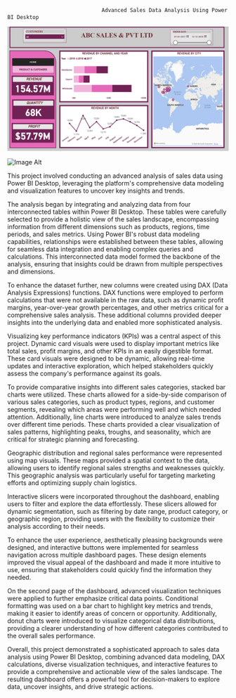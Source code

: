                                   Advanced Sales Data Analysis Using Power BI Desktop
                                  

![Image Alt](https://github.com/sreekeshm77/Advanced-Sales-Data-Analysis-Using-Power-BI-Desktop/blob/863be0cc3d35b423911f89f674640af91e9bbd2d/Screenshot%202024-09-03%20152420.png)

![Image Alt]()

This project involved conducting an advanced analysis of sales data using Power BI Desktop, leveraging the platform's comprehensive data modeling and visualization features to uncover key insights and trends.

The analysis began by integrating and analyzing data from four interconnected tables within Power BI Desktop. These tables were carefully selected to provide a holistic view of the sales landscape, encompassing information from different dimensions such as products, regions, time periods, and sales metrics. Using Power BI's robust data modeling capabilities, relationships were established between these tables, allowing for seamless data integration and enabling complex queries and calculations. This interconnected data model formed the backbone of the analysis, ensuring that insights could be drawn from multiple perspectives and dimensions.

To enhance the dataset further, new columns were created using DAX (Data Analysis Expressions) functions. DAX functions were employed to perform calculations that were not available in the raw data, such as dynamic profit margins, year-over-year growth percentages, and other metrics critical for a comprehensive sales analysis. These additional columns provided deeper insights into the underlying data and enabled more sophisticated analysis.

Visualizing key performance indicators (KPIs) was a central aspect of this project. Dynamic card visuals were used to display important metrics like total sales, profit margins, and other KPIs in an easily digestible format. These card visuals were designed to be dynamic, allowing real-time updates and interactive exploration, which helped stakeholders quickly assess the company's performance against its goals.

To provide comparative insights into different sales categories, stacked bar charts were utilized. These charts allowed for a side-by-side comparison of various sales categories, such as product types, regions, and customer segments, revealing which areas were performing well and which needed attention. Additionally, line charts were introduced to analyze sales trends over different time periods. These charts provided a clear visualization of sales patterns, highlighting peaks, troughs, and seasonality, which are critical for strategic planning and forecasting.

Geographic distribution and regional sales performance were represented using map visuals. These maps provided a spatial context to the data, allowing users to identify regional sales strengths and weaknesses quickly. This geographic analysis was particularly useful for targeting marketing efforts and optimizing supply chain logistics.

Interactive slicers were incorporated throughout the dashboard, enabling users to filter and explore the data effortlessly. These slicers allowed for dynamic segmentation, such as filtering by date range, product category, or geographic region, providing users with the flexibility to customize their analysis according to their needs.

To enhance the user experience, aesthetically pleasing backgrounds were designed, and interactive buttons were implemented for seamless navigation across multiple dashboard pages. These design elements improved the visual appeal of the dashboard and made it more intuitive to use, ensuring that stakeholders could quickly find the information they needed.

On the second page of the dashboard, advanced visualization techniques were applied to further emphasize critical data points. Conditional formatting was used on a bar chart to highlight key metrics and trends, making it easier to identify areas of concern or opportunity. Additionally, donut charts were introduced to visualize categorical data distributions, providing a clearer understanding of how different categories contributed to the overall sales performance.

Overall, this project demonstrated a sophisticated approach to sales data analysis using Power BI Desktop, combining advanced data modeling, DAX calculations, diverse visualization techniques, and interactive features to provide a comprehensive and actionable view of the sales landscape. The resulting dashboard offers a powerful tool for decision-makers to explore data, uncover insights, and drive strategic actions.
